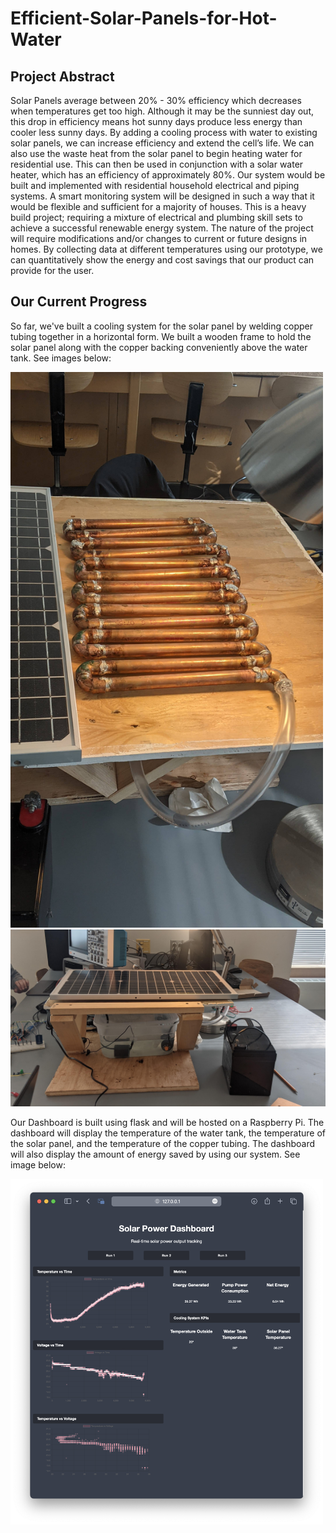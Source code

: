 # Efficient-Solar-Panels-for-Hot-Water

## Project Abstract
Solar Panels average between 20% - 30% efficiency which decreases when temperatures get too high. Although it may be the sunniest day out, this drop in efficiency means hot sunny days produce less energy than cooler less sunny days. By adding a cooling process with water to existing solar panels, we can increase efficiency and extend the cell’s life. We can also use the waste heat from the solar panel to begin heating water for residential use. This can then be used in conjunction with a solar water heater, which has an efficiency of approximately 80%. Our system would be built and implemented with residential household electrical and piping systems. A smart monitoring system will be designed in such a way that it would be flexible and sufficient for a majority of houses. This is a heavy build project; requiring a mixture of electrical and plumbing skill sets to achieve a successful renewable energy system. The nature of the project will require modifications and/or changes to current or future designs in homes. By collecting data at different temperatures using our prototype, we can quantitatively show the energy and cost savings that our product can provide for the user.


## Our Current Progress
So far, we've built a cooling system for the solar panel by welding copper tubing together in a horizontal form. We built a wooden frame to hold the solar panel along with the copper backing conveniently above the water tank. See images below:


<img src="Images/copper tubing.jpg" width="500">
<img src="Images/wooden frame.jpg" width="1000">

Our Dashboard is built using flask and will be hosted on a Raspberry Pi. The dashboard will display the temperature of the water tank, the temperature of the solar panel, and the temperature of the copper tubing. The dashboard will also display the amount of energy saved by using our system. See image below:

<img src="Images/dashboard.png" width=500>